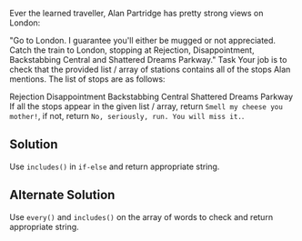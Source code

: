 Ever the learned traveller, Alan Partridge has pretty strong views on London:

"Go to London. I guarantee you'll either be mugged or not appreciated.
Catch the train to London, stopping at Rejection, Disappointment, Backstabbing Central and Shattered Dreams Parkway."
Task
Your job is to check that the provided list / array of stations contains all of the stops Alan mentions. The list of stops are as follows:

Rejection
Disappointment
Backstabbing Central
Shattered Dreams Parkway
If all the stops appear in the given list / array, return `Smell my cheese you mother!`, if not, return `No, seriously, run. You will miss it.`.

## Solution
Use `includes()` in `if-else` and return appropriate string.

## Alternate Solution
Use `every()` and `includes()` on the array of words to check and return appropriate string.